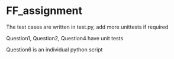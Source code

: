 # FF_assignment

The test cases are written in test.py, add more unittests if required

Question1, Question2, Question4 have unit tests

Question6 is an individual python script
